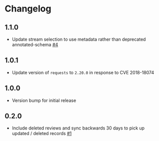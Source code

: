 # Changelog

## 1.1.0
  * Update stream selection to use metadata rather than deprecated annotated-schema [#4](https://github.com/singer-io/tap-yotpo/pull/4)

## 1.0.1
  * Update version of `requests` to `2.20.0` in response to CVE 2018-18074

## 1.0.0
  * Version bump for initial release

## 0.2.0
  * Include deleted reviews and sync backwards 30 days to pick up updated / deleted records [#1](https://github.com/singer-io/tap-yotpo/pull/1)

